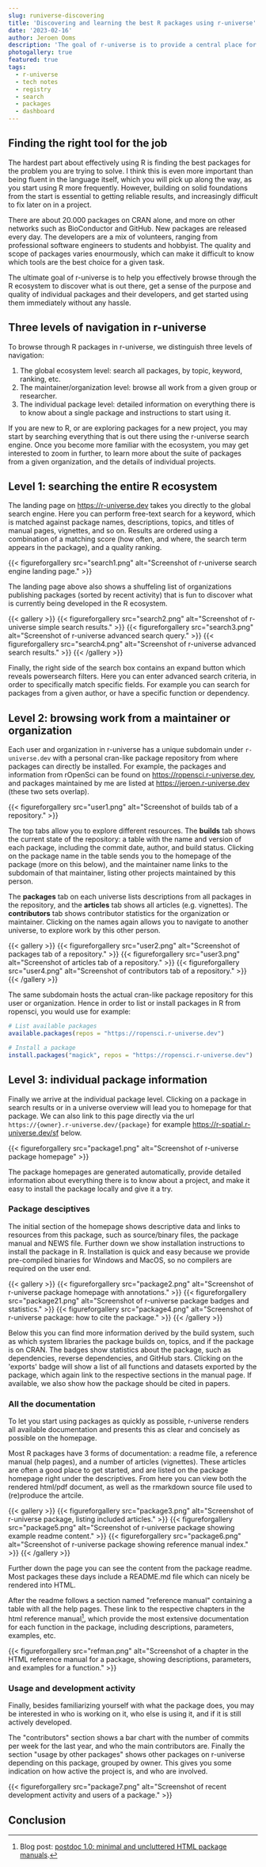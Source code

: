 ```yaml
---
slug: runiverse-discovering
title: 'Discovering and learning the best R packages using r-universe'
date: '2023-02-16'
author: Jeroen Ooms
description: 'The goal of r-universe is to provide a central place for browsing through the R ecosystem to discover what is out there, get a sense of the purpose and quality of individual packages, and help you get started in seconds.'
photogallery: true
featured: true
tags:
  - r-universe
  - tech notes
  - registry
  - search
  - packages
  - dashboard
---
```


## Finding the right tool for the job

The hardest part about effectively using R is finding the best packages for the problem you are trying to solve. I think this is even more important than being fluent in the language itself, which you will pick up along the way, as you start using R more frequently. However, building on solid foundations from the start is essential to getting reliable results, and increasingly difficult to fix later on in a project.

There are about 20.000 packages on CRAN alone, and more on other networks such as BioConductor and GitHub. New packages are released every day. The developers are a mix of volunteers, ranging from professional software engineers to students and hobbyist. The quality and scope of packages varies enourmously, which can make it difficult to know which tools are the best choice for a given task.

The ultimate goal of r-universe is to help you effectively browse through the R ecosystem to discover what is out there, get a sense of the purpose and quality of individual packages and their developers, and get started using them immediately without any hassle.

## Three levels of navigation in r-universe

To browse through R packages in r-universe, we distinguish three levels of navigation:

 1. The global ecosystem level: search all packages, by topic, keyword, ranking, etc.
 2. The maintainer/organization level: browse all work from a given group or researcher.
 3. The individual package level: detailed information on everything there is to know about a single package and instructions to start using it.

If you are new to R, or are exploring packages for a new project, you may start by searching everything that is out there using the r-universe search engine. Once you become more familiar with the ecosystem, you may get interested to zoom in further, to learn more about the suite of packages from a given organization, and the details of individual projects.

## Level 1: searching the entire R ecosystem

The landing page on https://r-universe.dev takes you directly to the global search engine. Here you can perform free-text search for a keyword, which is matched against package names, descriptions, topics, and titles of manual pages, vignettes, and so on. Results are ordered using a combination of a matching score (how often, and where, the search term appears in the package), and a quality ranking.

{{< figureforgallery src="search1.png" alt="Screenshot of r-universe search engine landing page." >}}

The landing page above also shows a shuffeling list of organizations publishing packages (sorted by recent activity) that is fun to discover what is currently being developed in the R ecosystem.

{{< gallery >}}
{{< figureforgallery src="search2.png" alt="Screenshot of r-universe simple search results." >}}
{{< figureforgallery src="search3.png" alt="Screenshot of r-universe advanced search query." >}}
{{< figureforgallery src="search4.png" alt="Screenshot of r-universe advanced search results." >}}
{{< /gallery >}}

Finally, the right side of the search box contains an expand button which reveals powersearch filters. Here you can enter advanced search criteria, in order to specifically match specific fields. For example you can search for packages from a given author, or have a specific function or dependency.


## Level 2: browsing work from a maintainer or organization

Each user and organization in r-universe has a unique subdomain under `r-universe.dev` with a personal cran-like package repository from where packages can directly be installed. For example, the packages and information from rOpenSci can be found on https://ropensci.r-universe.dev, and packages maintained by me are listed at https://jeroen.r-universe.dev (these two sets overlap).

{{< figureforgallery src="user1.png" alt="Screenshot of builds tab of a repository." >}}

The top tabs allow you to explore different resources. The __builds__ tab shows  the current state of the repository: a table with the name and version of each package, including the commit date, author, and build status. Clicking on the package name in the table sends you to the homepage of the package (more on this below), and the maintainer name links to the subdomain of that maintainer, listing other projects maintained by this person.

The __packages__ tab on each universe lists descriptions from all packages in the repository, and the __articles__ tab shows all articles (e.g. vignettes). The __contributors__ tab shows contributor statistics for the organization or maintainer. Clicking on the names again allows you to navigate to another universe, to explore work by this other person.

{{< gallery >}}
{{< figureforgallery src="user2.png" alt="Screenshot of packages tab of a repository." >}}
{{< figureforgallery src="user3.png" alt="Screenshot of articles tab of a repository." >}}
{{< figureforgallery src="user4.png" alt="Screenshot of contributors tab of a repository." >}}
{{< /gallery >}}

The same subdomain hosts the actual cran-like package repository for this user or organization. Hence in order to list or install packages in R from ropensci, you would use for example:

```r
# List available packages
available.packages(repos = "https://ropensci.r-universe.dev")

# Install a package
install.packages("magick", repos = "https://ropensci.r-universe.dev")
```

## Level 3: individual package information

Finally we arrive at the individual package level. Clicking on a package in search results or in a universe overview will lead you to homepage for that package. We can also link to this page directly via the url `https://{owner}.r-universe.dev/{package}` for example https://r-spatial.r-universe.dev/sf below.

{{< figureforgallery src="package1.png" alt="Screenshot of r-universe package homepage" >}}

The package homepages are generated automatically, provide detailed information about everything there is to know about a project, and make it easy to install the package locally and give it a try.

### Package desciptives

The initial section of the homepage shows descriptive data and links to resources from this package, such as source/binary files, the package manual and NEWS file. Further down we show installation instructions to install the package in R. Installation is quick and easy because we provide pre-compiled binaries for Windows and MacOS, so no compilers are required on the user end.

{{< gallery >}}
{{< figureforgallery src="package2.png" alt="Screenshot of r-universe package homepage with annotations." >}}
{{< figureforgallery src="package21.png" alt="Screenshot of r-universe package badges and statistics." >}}
{{< figureforgallery src="package4.png" alt="Screenshot of r-universe package: how to cite the package." >}}
{{< /gallery >}}

Below this you can find more information derived by the build system, such as which system libraries the package builds on, topics, and if the package is on CRAN. The badges show statistics about the package, such as dependencies, reverse dependencies, and GitHub stars. Clicking on the 'exports' badge will show a list of all functions and datasets exported by the package, which again link to the respective sections in the manual page. If available, we also show how the package should be cited in papers.

### All the documentation

To let you start using packages as quickly as possible, r-universe renders all available documentation and presents this as clear and concisely as possible on the homepage.

Most R packages have 3 forms of documentation: a readme file, a reference manual (help pages), and a number of articles (vignettes). These articles are often a good place to get started, and are listed on the package homepage right under the descriptives. From here you can view both the rendered html/pdf document, as well as the rmarkdown source file used to (re)produce the artcile.

{{< gallery >}}
{{< figureforgallery src="package3.png" alt="Screenshot of r-universe package, listing included articles." >}}
{{< figureforgallery src="package5.png" alt="Screenshot of r-universe package showing example readme content." >}}
{{< figureforgallery src="package6.png" alt="Screenshot of r-universe package showing reference manual index." >}}
{{< /gallery >}}

Further down the page you can see the content from the package readme. Most packages these days include a README.md file which can nicely be rendered into HTML.

After the readme follows a section named "reference manual" containing a table with all the help pages. These link to the respective chapters in the html reference manual[^1], which provide the most extensive documentation for each function in the package, including descriptions, parameters, examples, etc.

{{< figureforgallery src="refman.png" alt="Screenshot of a chapter in the HTML reference manual for a package, showing descriptions, parameters, and examples for a function." >}}


### Usage and development activity

Finally, besides familiarizing yourself with what the package does, you may be interested in who is working on it, who else is using it, and if it is still actively developed.

The "contributors" section shows a bar chart with the number of commits per week for the last year, and who the main contributors are. Finally the section "usage by other packages" shows other packages on r-universe depending on this package, grouped by owner. This gives you some indication on how active the project is, and who are involved.

{{< figureforgallery src="package7.png" alt="Screenshot of recent development activity and users of a package." >}}


## Conclusion


[^1]: Blog post: [postdoc 1.0: minimal and uncluttered HTML package manuals](/blog/2022/11/29/postdoc-docs/).

